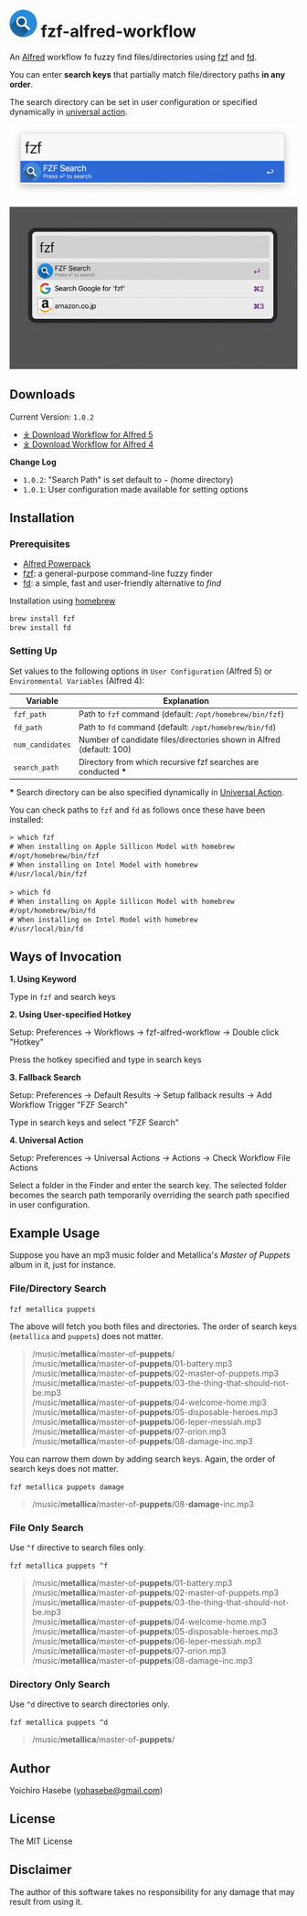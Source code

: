 # <span><img src='./files/fzf-alfred-icon.png' style='height:48px;'/></span> fzf-alfred-workflow

An [Alfred](https://www.alfredapp.com/) workflow fo fuzzy find files/directories using [fzf](https://github.com/junegunn/fzf) and [fd](https://github.com/sharkdp/fd).

You can enter **search keys** that partially match file/directory paths **in any order**.

The search directory can be set in user configuration or specified dynamically in [universal action](https://www.alfredapp.com/universal-actions/).

<img src='./files/fzf-alfred-screenshot.png' style='width:500px;'/>

![screenshot](https://github.com/yohasebe/fzf-alfred-workflow/raw/main/files/screenshot.gif)

## Downloads

Current Version: `1.0.2`

- [⤓ Download Workflow for Alfred 5](https://github.com/yohasebe/fzf-alfred-workflow/raw/main/fzf-alfred-workfow.alfredworkflow)
- [⤓ Download Workflow for Alfred 4](https://github.com/yohasebe/fzf-alfred-workflow/raw/main/fzf-alfred-4-workfow.alfredworkflow)

**Change Log**

- `1.0.2`: "Search Path" is set default to `~` (home directory)
- `1.0.1`: User configuration made available for setting options 

## Installation

### Prerequisites

- [Alfred Powerpack](https://www.alfredapp.com/powerpack/)
- [fzf](https://github.com/junegunn/fzf): a general-purpose command-line fuzzy finder
- [fd](https://github.com/sharkdp/fd): a simple, fast and user-friendly alternative to *find*

Installation using [homebrew](https://brew.sh/)

```shell
brew install fzf
brew install fd
```

### Setting Up

Set values to the following options in `User Configuration` (Alfred 5) or `Environmental Variables` (Alfred 4):

| Variable       | Explanation                                                          |
| -------------- | ---------------------------------------------------------------------|
|`fzf_path`      | Path to `fzf` command (default: `/opt/homebrew/bin/fzf`)             |
|`fd_path`       | Path to `fd` command (default: `/opt/homebrew/bin/fd`)               |
|`num_candidates`| Number of candidate files/directories shown in Alfred (default: 100) |
|`search_path`   | Directory from which recursive fzf searches are conducted __\*__     |

__\*__ Search directory can be also specified dynamically in [Universal Action](https://www.alfredapp.com/universal-actions/).

You can check paths to `fzf` and `fd` as follows once these have been installed:

```shell
> which fzf
# When installing on Apple Sillicon Model with homebrew 
#/opt/homebrew/bin/fzf 
# When installing on Intel Model with homebrew 
#/usr/local/bin/fzf 

> which fd
# When installing on Apple Sillicon Model with homebrew 
#/opt/homebrew/bin/fd 
# When installing on Intel Model with homebrew 
#/usr/local/bin/fd
```

## Ways of Invocation

**1. Using Keyword**

Type in `fzf` and search keys

**2. Using User-specified Hotkey**

Setup: Preferences → Workflows → fzf-alfred-workflow → Double click "Hotkey"

Press the hotkey specified and type in search keys

**3. Fallback Search**

Setup: Preferences → Default Results → Setup fallback results → Add Workflow Trigger "FZF Search"

Type in search keys and select "FZF Search"

**4. Universal Action**

Setup: Preferences → Universal Actions → Actions → Check Workflow File Actions

Select a folder in the Finder and enter the search key. The selected folder becomes the search path temporarily overriding the search path specified in user configuration.

## Example Usage

Suppose you have an mp3 music folder and Metallica's *Master of Puppets* album in it, just for instance.

### File/Directory Search

`fzf metallica puppets`

The above will fetch you both files and directories. The order of search keys (`metallica` and `puppets`) does not matter.

> /music/**metallica**/master-of-**puppets**/ \
> /music/**metallica**/master-of-**puppets**/01-battery.mp3 \
> /music/**metallica**/master-of-**puppets**/02-master-of-puppets.mp3 \
> /music/**metallica**/master-of-**puppets**/03-the-thing-that-should-not-be.mp3 \
> /music/**metallica**/master-of-**puppets**/04-welcome-home.mp3 \
> /music/**metallica**/master-of-**puppets**/05-disposable-heroes.mp3 \
> /music/**metallica**/master-of-**puppets**/06-leper-messiah.mp3 \
> /music/**metallica**/master-of-**puppets**/07-orion.mp3 \
> /music/**metallica**/master-of-**puppets**/08-damage-inc.mp3

You can narrow them down by adding search keys. Again, the order of search keys does not matter.

`fzf metallica puppets damage`

> /music/**metallica**/master-of-**puppets**/08-**damage**-inc.mp3

### File Only Search

Use `^f` directive to search files only.

`fzf metallica puppets ^f`

> /music/**metallica**/master-of-**puppets**/01-battery.mp3 \
> /music/**metallica**/master-of-**puppets**/02-master-of-puppets.mp3 \
> /music/**metallica**/master-of-**puppets**/03-the-thing-that-should-not-be.mp3 \
> /music/**metallica**/master-of-**puppets**/04-welcome-home.mp3 \
> /music/**metallica**/master-of-**puppets**/05-disposable-heroes.mp3 \
> /music/**metallica**/master-of-**puppets**/06-leper-messiah.mp3 \
> /music/**metallica**/master-of-**puppets**/07-orion.mp3 \
> /music/**metallica**/master-of-**puppets**/08-damage-inc.mp3

### Directory Only Search

Use `^d` directive to search directories only.

`fzf metallica puppets ^d`

> /music/**metallica**/master-of-**puppets**/

## Author

Yoichiro Hasebe (<yohasebe@gmail.com>)

## License

The MIT License

## Disclaimer

The author of this software takes no responsibility for any damage that may result from using it. 

